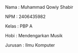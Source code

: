 Nama : Muhammad Qowiy Shabir

NPM : 2406435982

Kelas : PBP A

Hobi : Mendengarkan Musik

Jurusan : Ilmu Komputer